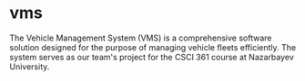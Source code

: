 # vms
The Vehicle Management System (VMS) is a comprehensive software solution designed for the purpose of managing vehicle fleets efficiently. The system serves as our team's project for the CSCI 361 course at Nazarbayev University.
